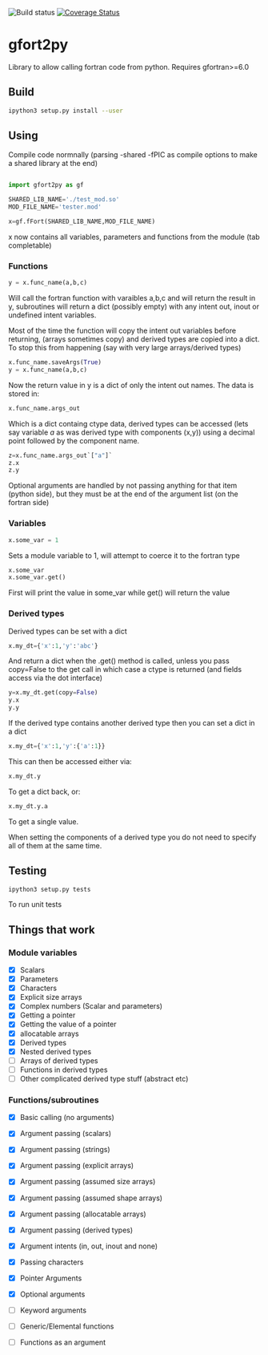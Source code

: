 ![Build status](https://travis-ci.org/rjfarmer/gfort2py.svg?branch=master)
[![Coverage Status](https://coveralls.io/repos/github/rjfarmer/gfort2py/badge.svg?branch=master)](https://coveralls.io/github/rjfarmer/gfort2py?branch=master)

# gfort2py
Library to allow calling fortran code from python. Requires gfortran>=6.0

## Build
````bash
ipython3 setup.py install --user
````

## Using

Compile code normnally (parsing -shared -fPIC as compile options to make a shared library at the end)

````python

import gfort2py as gf

SHARED_LIB_NAME='./test_mod.so'
MOD_FILE_NAME='tester.mod'

x=gf.fFort(SHARED_LIB_NAME,MOD_FILE_NAME)

````

x now contains all variables, parameters and functions from the module (tab completable)

### Functions
````python
y = x.func_name(a,b,c)
````

Will call the fortran function with varaibles a,b,c and will return the result in y,
subroutines will return a dict (possibly empty) with any intent out, inout or undefined intent variables.


Most of the time the function will copy the intent out variables before returning,
(arrays sometimes copy) and derived types are copied into a dict. To stop this from
happening (say with very large arrays/derived types)

````python
x.func_name.saveArgs(True)
y = x.func_name(a,b,c)
````

Now the return value in y is a dict of only the intent out names. The data
is stored in:

````python
x.func_name.args_out
````

Which is a dict containg ctype data, derived types can be accessed 
(lets say variable *a* as was derived type with components (x,y)) using
a decimal point followed by the component name.

````python
z=x.func_name.args_out`["a"]`
z.x
z.y
````

Optional arguments are handled by not passing anything for that item (python side), but
they must be at the end of the argument list (on the fortran side)

### Variables

````python
x.some_var = 1
````

Sets a module variable to 1, will attempt to coerce it to the fortran type

````python
x.some_var
x.some_var.get()
````

First will print the value in some_var while get() will return the value


### Derived types

Derived types can be set with a dict 
````python
x.my_dt={'x':1,'y':'abc'}
````
And return a dict when the .get() method is called, unless you pass
copy=False to the get call in which case a ctype is returned (and fields
access via the dot interface)

````python
y=x.my_dt.get(copy=False)
y.x
y.y
````
If the derived type contains another derived type then you can set a dict in a dict

````python
x.my_dt={'x':1,'y':{'a':1}}
````

This can then be accessed either via:

````python
x.my_dt.y
````

To get a dict back, or:

````python
x.my_dt.y.a
````

To get a single value.

When setting the components of a derived type you do not need to specify
all of them at the same time.


## Testing

````bash
ipython3 setup.py tests
````

To run unit tests

## Things that work

### Module variables

- [x] Scalars
- [x] Parameters
- [x] Characters
- [x] Explicit size arrays
- [X] Complex numbers (Scalar and parameters)
- [x] Getting a pointer
- [x] Getting the value of a pointer
- [x] allocatable arrays
- [x] Derived types
- [x] Nested derived types
- [ ] Arrays of derived types
- [ ] Functions in derived types
- [ ] Other complicated derived type stuff (abstract etc)

### Functions/subroutines

- [X] Basic calling (no arguments)
- [x] Argument passing (scalars)
- [x] Argument passing (strings)
- [X] Argument passing (explicit arrays)
- [x] Argument passing (assumed size arrays)
- [x] Argument passing (assumed shape arrays)
- [x] Argument passing (allocatable arrays)
- [x] Argument passing (derived types)
- [x] Argument intents (in, out, inout and none)
- [x] Passing characters
- [x] Pointer Arguments 
- [x] Optional arguments
- [ ] Keyword arguments
- [ ] Generic/Elemental functions
- [ ] Functions as an argument





